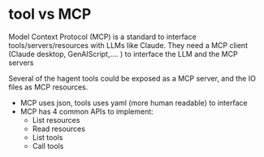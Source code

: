 
# tool vs MCP

Model Context Protocol (MCP) is a standard to interface tools/servers/resources with LLMs like Claude.
They need a MCP client (Claude desktop, GenAIScript,.... ) to interface the LLM and the MCP servers


Several of the hagent tools could be exposed as a MCP server, and the IO files as MCP resources.

* MCP uses json, tools uses yaml (more human readable) to interface
* MCP has 4 common APIs to implement:
    + List resources
    + Read resources
    + List tools
    + Call tools

